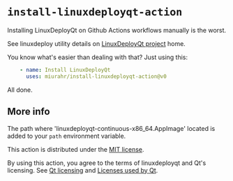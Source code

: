 # `install-linuxdeployqt-action`

Installing LinuxDeployQt on Github Actions workflows manually is the worst.

See linuxdeploy utility details on [LinuxDeployQt project](https://github.com/probonopd/linuxdeployqt) home.

You know what's easier than dealing with that? Just using this:
```yml
    - name: Install LinuxDeployQt
      uses: miurahr/install-linuxdeployqt-action@v0
```

All done.

## More info

The path where 'linuxdeployqt-continuous-x86_64.AppImage' located is added to your `path` environment variable.

This action is distributed under the [MIT license](LICENSE).

By using this action, you agree to the terms of linuxdeployqt and Qt's licensing.
See [Qt licensing](https://www.qt.io/licensing/) and [Licenses used by Qt](https://doc.qt.io/qt-5/licenses-used-in-qt.html). 
